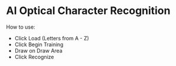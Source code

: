 AI Optical Character Recognition
================

How to use:
- Click Load (Letters from A - Z)
- Click Begin Training
- Draw on Draw Area
- Click Recognize
